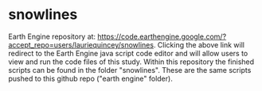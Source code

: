 # snowlines

Earth Engine repository at: https://code.earthengine.google.com/?accept_repo=users/lauriequincey/snowlines.
Clicking the above link will redirect to the Earth Engine java script code editor and will allow users to view and run the code files of this study. Within this repository the finished scripts can be found in the folder "snowlines". These are the same scripts pushed to this github repo ("earth engine" folder).

